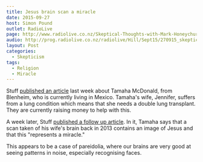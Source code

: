 ```yaml
---
title: Jesus brain scan a miracle
date: 2015-09-27
host: Simon Pound
outlet: RadioLive
page: http://www.radiolive.co.nz/Skeptical-Thoughts-with-Mark-Honeychurch/tabid/506/articleID/101151/Default.aspx
audio: http://prog.radiolive.co.nz/radiolive/Hill/Sept15/270915_skepticalthoughts.mp3
layout: Post
categories:
  - Skepticism
tags:
  - Religion
  - Miracle
---
```


Stuff [published an article](http://www.stuff.co.nz/marlborough-express/news/72011849/double-lung-transplant-gives-hope) last week about Tamaha McDonald, from Blenheim, who is currently living in Mexico. Tamaha's wife, Jennifer, suffers from a lung condition which means that she needs a double lung transplant. They are currently raising money to help with this.

<!-- more -->

A week later, Stuff [published a follow up article](http://www.stuff.co.nz/oddstuff/72198514/jesus-brain-scan-a-miracle). In it, Tamaha says that a scan taken of his wife's brain back in 2013 contains an image of Jesus and that this "represents a miracle."

This appears to be a case of pareidolia, where our brains are very good at seeing patterns in noise, especially recognising faces.
